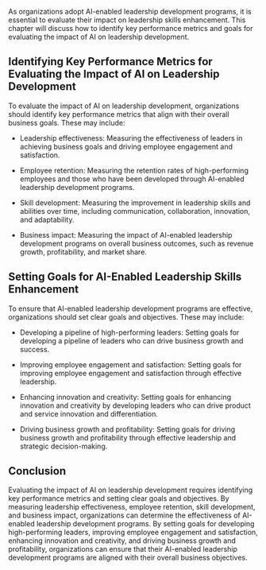 
As organizations adopt AI-enabled leadership development programs, it is essential to evaluate their impact on leadership skills enhancement. This chapter will discuss how to identify key performance metrics and goals for evaluating the impact of AI on leadership development.

Identifying Key Performance Metrics for Evaluating the Impact of AI on Leadership Development
---------------------------------------------------------------------------------------------

To evaluate the impact of AI on leadership development, organizations should identify key performance metrics that align with their overall business goals. These may include:

* Leadership effectiveness: Measuring the effectiveness of leaders in achieving business goals and driving employee engagement and satisfaction.

* Employee retention: Measuring the retention rates of high-performing employees and those who have been developed through AI-enabled leadership development programs.

* Skill development: Measuring the improvement in leadership skills and abilities over time, including communication, collaboration, innovation, and adaptability.

* Business impact: Measuring the impact of AI-enabled leadership development programs on overall business outcomes, such as revenue growth, profitability, and market share.

Setting Goals for AI-Enabled Leadership Skills Enhancement
----------------------------------------------------------

To ensure that AI-enabled leadership development programs are effective, organizations should set clear goals and objectives. These may include:

* Developing a pipeline of high-performing leaders: Setting goals for developing a pipeline of leaders who can drive business growth and success.

* Improving employee engagement and satisfaction: Setting goals for improving employee engagement and satisfaction through effective leadership.

* Enhancing innovation and creativity: Setting goals for enhancing innovation and creativity by developing leaders who can drive product and service innovation and differentiation.

* Driving business growth and profitability: Setting goals for driving business growth and profitability through effective leadership and strategic decision-making.

Conclusion
----------

Evaluating the impact of AI on leadership development requires identifying key performance metrics and setting clear goals and objectives. By measuring leadership effectiveness, employee retention, skill development, and business impact, organizations can determine the effectiveness of AI-enabled leadership development programs. By setting goals for developing high-performing leaders, improving employee engagement and satisfaction, enhancing innovation and creativity, and driving business growth and profitability, organizations can ensure that their AI-enabled leadership development programs are aligned with their overall business objectives.
